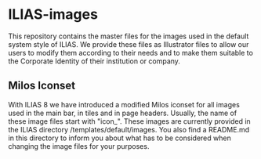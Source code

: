 # ILIAS-images

This repository contains the master files for the images used in the default
 system style of ILIAS. We provide these files as Illustrator files to allow
  our users to modify them according to their needs and to make them suitable
   to the Corporate Identity of their institution or company.

## Milos Iconset

With ILIAS 8 we have introduced a modified Milos iconset for all images used
 in the main bar, in tiles and in page headers. Usually, the name of these 
 image files start with "icon_". These images are currently provided in the 
 ILIAS directory /templates/default/images. You also find a README.md in 
 this directory to inform you about what has to be considered when changing 
 the image files for your purposes.

